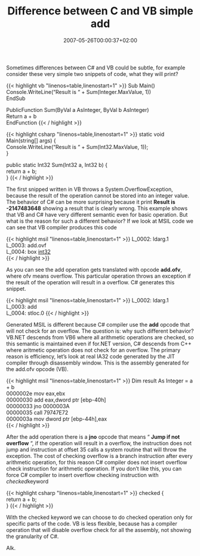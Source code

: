 ﻿---
title: "Difference between C and VB simple add"
description: ""
date: 2007-05-26T00:00:37+02:00
draft: false
tags: [Languages]
categories: [Languages]
---
Sometimes differences between C# and VB could be subtle, for example consider these very simple two snippets of code, what they will print?

{{< highlight vb "linenos=table,linenostart=1" >}}
Sub  Main()  
        Console.WriteLine(“Result  is  “  +  Sum(Integer.MaxValue,  1))  
EndSub  
  
PublicFunction  Sum(ByVal  a  AsInteger,  ByVal  b  AsInteger)  
Return  a  +  b  
EndFunction
{{< / highlight >}}

{{< highlight csharp "linenos=table,linenostart=1" >}}
static void  Main(string[]  args)  {  
Console.WriteLine(“Result  is  “  +  Sum(Int32.MaxValue,  1));  
  }  
  
public static Int32  Sum(Int32  a,  Int32  b)  {  
return  a  +  b;  
  }
{{< / highlight >}}

The first snipped written in VB throws a System.OverflowException, because the result of the operation cannot be stored into an integer value. The behavior of C# can be more surprising because it print **Result is -2147483648**  showing a result that is clearly wrong. This example shows that VB and C# have very different semantic even for basic operation. But what is the reason for such a different behavior? If we look at MSIL code we can see that VB compiler produces this code

{{< highlight msil "linenos=table,linenostart=1" >}}
L\_0002:  ldarg.1    
    L\_0003:  add.ovf    
    L\_0004:  box  [int32](http://www.aisto.com/roeder/dotnet/Default.aspx?Target=code://mscorlib:2.0.0.0:b77a5c561934e089/System.Int32 "int32")  
{{< / highlight >}}

As you can see the add operation gets translated with opcode **add.ofv**, where ofv means overflow. This particular operation throws an exception if the result of the operation will result in a overflow. C# generates this snippet.

{{< highlight msil "linenos=table,linenostart=1" >}}
L\_0002:  ldarg.1    
    L\_0003:  add    
    L\_0004:  stloc.0
{{< / highlight >}}

Generated MSIL is different because C# compiler use the  **add** opcode that will not check for an overflow. The question is: why such different behavior? VB.NET descends from VB6 where all arithmetic operations are checked, so this semantic is maintained even if for.NET version, C# descends from C++ where aritmetic operation does not check for an overflow. The primary reason is efficiency, let’s look at real IA32 code generated by the JIT compiler through disassembly window. This is the assembly generated for the add.ofv opcode (VB).

{{< highlight msil "linenos=table,linenostart=1" >}}
Dim  result  As  Integer  =  a  +  b  
0000002e    mov                  eax,ebx    
00000030    add                  eax,dword  ptr  [ebp-40h]    
00000033    jno                  0000003A    
00000035    call                79747E72    
0000003a    mov                  dword  ptr  [ebp-44h],eax  
{{< / highlight >}}

After the add operation there is a  **jno** opcode that means “ **Jump if not overflow** “, if the operation will result in a overflow, the instruction does not jump and instruction at offset 35 calls a system routine that will throw the exception. The cost of checking overflow is a branch instruction after every arithmetic operation, for this reason C# compiler does not insert overflow check instruction for arithmetic operation. If you don’t like this, you can force C# compiler to insert overflow checking instruction with *checked*keyword

{{< highlight csharp "linenos=table,linenostart=1" >}}
checked  {  
return  a  +  b;  
}
{{< / highlight >}}

With the checked keyword we can choose to do checked operation only for specific parts of the code. VB is less flexible, because has a compiler operation that will disable overflow check for all the assembly, not showing the granularity of C#.

Alk.
